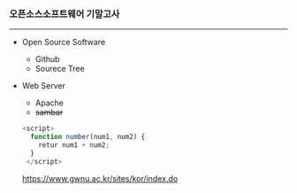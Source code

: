 ### 오픈소스소프트웨어 기말고사

---


- Open Source Software
  - Github
  - Sourece Tree
- Web Server
  - Apache
  - ~~sambar~~
  
  ```javascript
  <script>
    function number(num1, num2) {
      retur num1 + num2;
    }
   </script>
   ```
   
   <https://www.gwnu.ac.kr/sites/kor/index.do>
